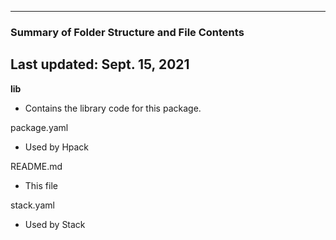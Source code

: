 --------------------------------------------------
### Summary of Folder Structure and File Contents
Last updated: Sept. 15, 2021
--------------------------------------------------

**lib**
  - Contains the library code for this package.

package.yaml
  - Used by Hpack
 
README.md
  - This file

stack.yaml
  - Used by Stack